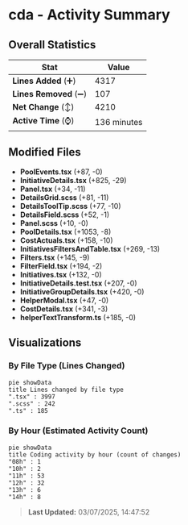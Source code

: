 # cda - Activity Summary 

## Overall Statistics

| Stat                   | Value                                                             |
| ---------------------- | ----------------------------------------------------------------- |
| **Lines Added** (➕)   | 4317                                          |
| **Lines Removed** (➖) | 107                                        |
| **Net Change** (↕)    | 4210                |
| **Active Time** (⌚)   | 136 minutes |


## Modified Files
- **PoolEvents.tsx** (+87, -0)
- **InitiativeDetails.tsx** (+825, -29)
- **Panel.tsx** (+34, -11)
- **DetailsGrid.scss** (+81, -11)
- **DetailsToolTip.scss** (+77, -10)
- **DetailsField.scss** (+52, -1)
- **Panel.scss** (+10, -0)
- **PoolDetails.tsx** (+1053, -8)
- **CostActuals.tsx** (+158, -10)
- **InitiativesFiltersAndTable.tsx** (+269, -13)
- **Filters.tsx** (+145, -9)
- **FilterField.tsx** (+194, -2)
- **Initiatives.tsx** (+132, -0)
- **InitiativeDetails.test.tsx** (+207, -0)
- **InitiativeGroupDetails.tsx** (+420, -0)
- **HelperModal.tsx** (+47, -0)
- **CostDetails.tsx** (+341, -3)
- **helperTextTransform.ts** (+185, -0)

## Visualizations

### By File Type (Lines Changed)

```mermaid
pie showData
title Lines changed by file type
".tsx" : 3997
".scss" : 242
".ts" : 185
```

### By Hour (Estimated Activity Count)

```mermaid
pie showData
title Coding activity by hour (count of changes)
"08h" : 1
"10h" : 2
"11h" : 53
"12h" : 32
"13h" : 6
"14h" : 8
```


> **Last Updated:** 03/07/2025, 14:47:52